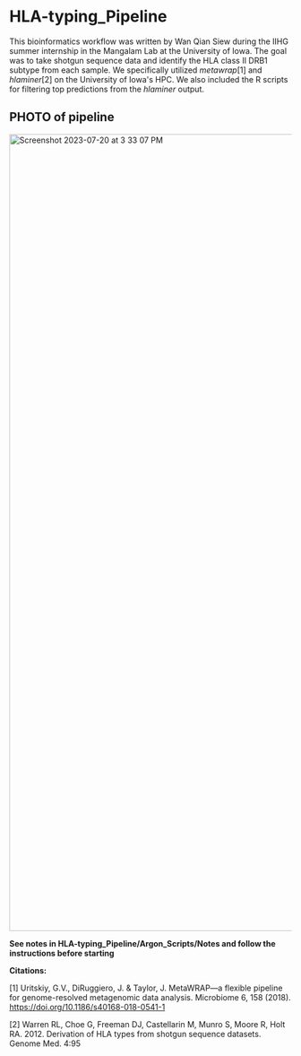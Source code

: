 # HLA-typing_Pipeline

This bioinformatics workflow was written by Wan Qian Siew during the IIHG summer internship in the Mangalam Lab at the University of Iowa. The goal was to take shotgun sequence data and identify the HLA class II DRB1 subtype from each sample. We specifically utilized _metawrap_[1] and _hlaminer_[2] on the University of Iowa's HPC. We also included the R scripts for filtering top predictions from the _hlaminer_ output.

## PHOTO of pipeline ##
<img width="1421" alt="Screenshot 2023-07-20 at 3 33 07 PM" src="https://github.com/WQ0829/HLA-typing_Pipeline/assets/136344785/45be87e5-d977-45b3-abf4-012f79973a23">

**See notes in HLA-typing_Pipeline/Argon_Scripts/Notes and follow the instructions before starting**




**Citations:**

[1] Uritskiy, G.V., DiRuggiero, J. & Taylor, J. MetaWRAP—a flexible pipeline for genome-resolved metagenomic data analysis. Microbiome 6, 158 (2018). https://doi.org/10.1186/s40168-018-0541-1

[2] Warren RL, Choe G, Freeman DJ, Castellarin M, Munro S, Moore R, Holt 
RA.  2012. Derivation of HLA types from shotgun sequence datasets. 
Genome Med. 4:95
